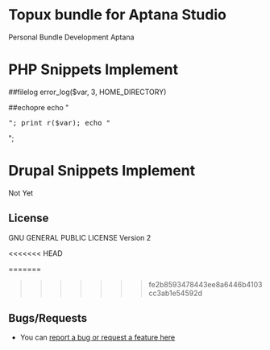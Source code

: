 # Topux bundle for Aptana Studio
Personal Bundle Development Aptana

# PHP Snippets Implement

##filelog 
   error_log($var, 3, HOME_DIRECTORY)
   
##echopre
   echo "<pre>";
   print_r($var); 
   echo "</pre>";

# Drupal Snippets Implement
Not Yet

## License
GNU GENERAL PUBLIC LICENSE Version 2

<<<<<<< HEAD

=======
>>>>>>> fe2b8593478443ee8a6446b4103cc3ab1e54592d
## Bugs/Requests
* You can [report a bug or request a feature here](https://github.com/joertru/topux.ruble/issues)
